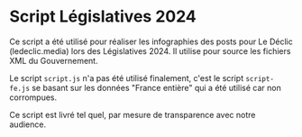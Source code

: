 # Script Législatives 2024

Ce script a été utilisé pour réaliser les infographies des posts pour Le Déclic (ledeclic.media) lors des Législatives 2024.
Il utilise pour source les fichiers XML du Gouvernement.

Le script `script.js` n'a pas été utilisé finalement, c'est le script `script-fe.js` se basant sur les données "France entière" qui a été utilisé car non corrompues.

Ce script est livré tel quel, par mesure de transparence avec notre audience.